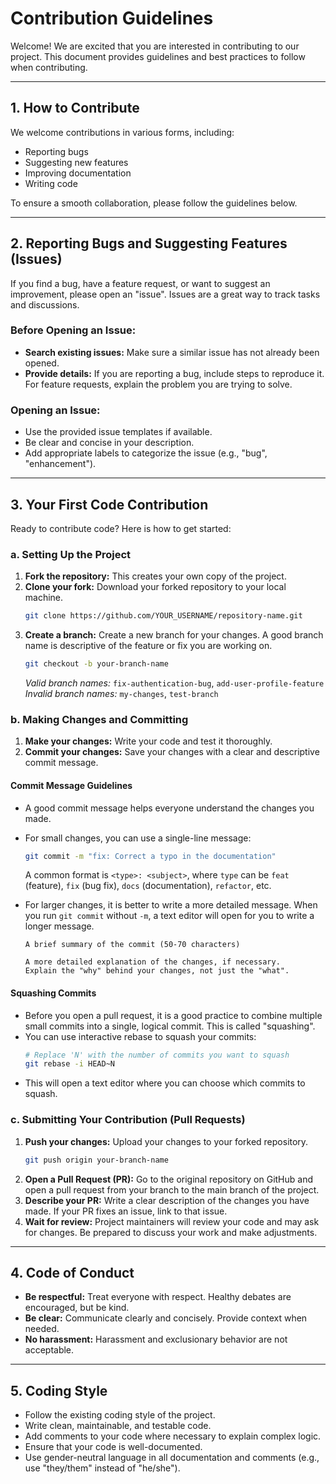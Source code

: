 # Contribution Guidelines

Welcome! We are excited that you are interested in contributing to our project. This document provides guidelines and best practices to follow when contributing.

---

## 1. How to Contribute

We welcome contributions in various forms, including:

-   Reporting bugs
-   Suggesting new features
-   Improving documentation
-   Writing code

To ensure a smooth collaboration, please follow the guidelines below.

---

## 2. Reporting Bugs and Suggesting Features (Issues)

If you find a bug, have a feature request, or want to suggest an improvement, please open an "issue". Issues are a great way to track tasks and discussions.

### Before Opening an Issue:

-   **Search existing issues:** Make sure a similar issue has not already been opened.
-   **Provide details:** If you are reporting a bug, include steps to reproduce it. For feature requests, explain the problem you are trying to solve.

### Opening an Issue:

-   Use the provided issue templates if available.
-   Be clear and concise in your description.
-   Add appropriate labels to categorize the issue (e.g., "bug", "enhancement").

---

## 3. Your First Code Contribution

Ready to contribute code? Here is how to get started:

### a. Setting Up the Project

1.  **Fork the repository:** This creates your own copy of the project.
2.  **Clone your fork:** Download your forked repository to your local machine.
    ```bash
    git clone https://github.com/YOUR_USERNAME/repository-name.git
    ```
3.  **Create a branch:** Create a new branch for your changes. A good branch name is descriptive of the feature or fix you are working on.
    ```bash
    git checkout -b your-branch-name
    ```
    *Valid branch names:* `fix-authentication-bug`, `add-user-profile-feature`
    *Invalid branch names:* `my-changes`, `test-branch`

### b. Making Changes and Committing

1.  **Make your changes:** Write your code and test it thoroughly.
2.  **Commit your changes:** Save your changes with a clear and descriptive commit message.

#### Commit Message Guidelines

-   A good commit message helps everyone understand the changes you made.
-   For small changes, you can use a single-line message:
    ```bash
    git commit -m "fix: Correct a typo in the documentation"
    ```
    A common format is `<type>: <subject>`, where `type` can be `feat` (feature), `fix` (bug fix), `docs` (documentation), `refactor`, etc.

-   For larger changes, it is better to write a more detailed message. When you run `git commit` without `-m`, a text editor will open for you to write a longer message.
    ```
    A brief summary of the commit (50-70 characters)

    A more detailed explanation of the changes, if necessary.
    Explain the "why" behind your changes, not just the "what".
    ```

#### Squashing Commits

-   Before you open a pull request, it is a good practice to combine multiple small commits into a single, logical commit. This is called "squashing".
-   You can use interactive rebase to squash your commits:
    ```bash
    # Replace 'N' with the number of commits you want to squash
    git rebase -i HEAD~N
    ```
-   This will open a text editor where you can choose which commits to squash.

### c. Submitting Your Contribution (Pull Requests)

1.  **Push your changes:** Upload your changes to your forked repository.
    ```bash
    git push origin your-branch-name
    ```
2.  **Open a Pull Request (PR):** Go to the original repository on GitHub and open a pull request from your branch to the main branch of the project.
3.  **Describe your PR:** Write a clear description of the changes you have made. If your PR fixes an issue, link to that issue.
4.  **Wait for review:** Project maintainers will review your code and may ask for changes. Be prepared to discuss your work and make adjustments.

---

## 4. Code of Conduct

-   **Be respectful:** Treat everyone with respect. Healthy debates are encouraged, but be kind.
-   **Be clear:** Communicate clearly and concisely. Provide context when needed.
-   **No harassment:** Harassment and exclusionary behavior are not acceptable.

---

## 5. Coding Style

-   Follow the existing coding style of the project.
-   Write clean, maintainable, and testable code.
-   Add comments to your code where necessary to explain complex logic.
-   Ensure that your code is well-documented.
-   Use gender-neutral language in all documentation and comments (e.g., use "they/them" instead of "he/she").